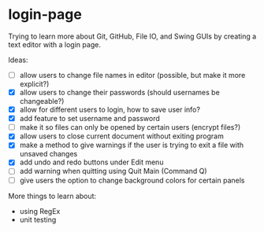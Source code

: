 # login-page
Trying to learn more about Git, GitHub, File IO, and Swing GUIs by creating a text editor with a login page.

Ideas:
- [ ] allow users to change file names in editor (possible, but make it more explicit?)
- [X] allow users to change their passwords (should usernames be changeable?)
- [X] allow for different users to login, how to save user info?
- [X] add feature to set username and password
- [ ] make it so files can only be opened by certain users (encrypt files?)
- [X] allow users to close current document without exiting program
- [X] make a method to give warnings if the user is trying to exit a file with unsaved changes
- [X] add undo and redo buttons under Edit menu
- [ ] add warning when quitting using Quit Main (Command Q)
- [ ] give users the option to change background colors for certain panels

More things to learn about:
- using RegEx
- unit testing
